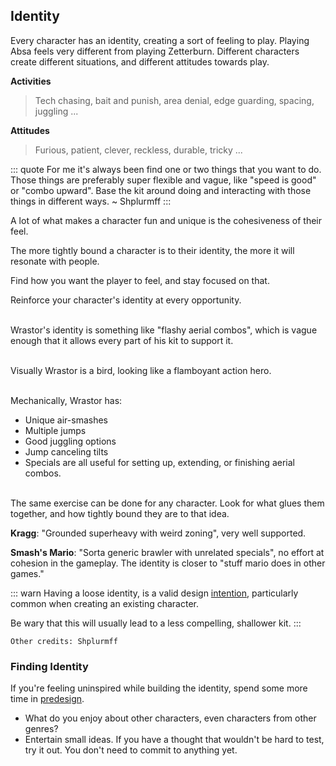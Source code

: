 ## Identity

Every character has an identity, creating a sort of feeling to play. Playing Absa feels very different from playing Zetterburn.  Different characters create different situations, and different attitudes towards play.

**Activities**
> Tech chasing, bait and punish, area denial, edge guarding, spacing, juggling ...

**Attitudes**
> Furious, patient, clever, reckless, durable, tricky ...

::: quote
For me it's always been find one or two things that you want to do.
Those things are preferably super flexible and vague, like "speed is good" or "combo upward".
Base the kit around doing and interacting with those things in different ways.
~ Shplurmff
:::

A lot of what makes a character fun and unique is the cohesiveness of their feel.

The more tightly bound a character is to their identity, the more it will resonate with people. 

Find how you want the player to feel, and stay focused on that. 

Reinforce your character's identity at every opportunity.

\
Wrastor's identity is something like "flashy aerial combos", which is vague enough that it allows every part of his kit to support it.

\
Visually Wrastor is a bird, looking like a flamboyant action hero.

\
Mechanically, Wrastor has:
- Unique air-smashes
- Multiple jumps
- Good juggling options
- Jump canceling tilts
- Specials are all useful for setting up, extending, or finishing aerial combos.

\
The same exercise can be done for any character. Look for what glues them together, and how tightly bound they are to that idea.

**Kragg**: "Grounded superheavy with weird zoning", very well supported.

**Smash's Mario**: "Sorta generic brawler with unrelated specials", no effort at cohesion in the gameplay. The identity is closer to "stuff mario does in other games."

::: warn
Having a loose identity, is a valid design [intention](predesign.md#intention), particularly common when creating an
existing character.

Be wary that this will usually lead to a less compelling, shallower kit.
:::

`Other credits: Shplurmff`

### Finding Identity
If you're feeling uninspired while building the identity, spend some more time in [predesign](predesign.md).
- What do you enjoy about other characters, even characters from other genres?
- Entertain small ideas. If you have a thought that wouldn't be hard to test, try it out. You don't need to commit to anything yet.
